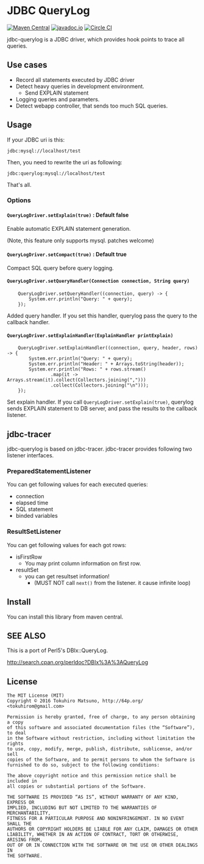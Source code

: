 # JDBC QueryLog

[![Maven Central](https://maven-badges.herokuapp.com/maven-central/me.geso.jdbcquerylog/jdbc-querylog/badge.svg)](https://maven-badges.herokuapp.com/maven-central/me.geso.jdbcquerylog/jdbc-querylog)
[![javadoc.io](https://javadocio-badges.herokuapp.com/me.geso.jdbcquerylog/jdbc-querylog/badge.svg)](https://javadocio-badges.herokuapp.com/me.geso.jdbcquerylog/jdbc-querylog)
[![Circle CI](https://circleci.com/gh/tokuhirom/jdbc-querylog.svg?style=svg)](https://circleci.com/gh/tokuhirom/jdbc-querylog)

jdbc-querylog is a JDBC driver, which provides hook points to trace all queries.

## Use cases

 * Record all statements executed by JDBC driver
 * Detect heavy queries in development environment.
   * Send EXPLAIN statement
 * Logging queries and parameters.
 * Detect webapp controller, that sends too much SQL queries.

## Usage

If your JDBC uri is this:

    jdbc:mysql://localhost/test

Then, you need to rewrite the uri as following:

    jdbc:querylog:mysql://localhost/test

That's all.

### Options

#### `QueryLogDriver.setExplain(true)` : Default false

Enable automatic EXPLAIN statement generation.

(Note, this feature only supports mysql. patches welcome)

#### `QueryLogDriver.setCompact(true)` : Default true

Compact SQL query before query logging.

#### `QueryLogDriver.setQueryHandler(Connection connection, String query)`

        QueryLogDriver.setQueryHandler((connection, query) -> {
            System.err.println("Query: " + query);
        });

Added query handler. If you set this handler, querylog pass the query to
the callback handler.

#### `QueryLogDriver.setExplainHandler(ExplainHandler printExplain)`

        QueryLogDriver.setExplainHandler((connection, query, header, rows) -> {
            System.err.println("Query: " + query);
            System.err.println("Header: " + Arrays.toString(header));
            System.err.println("Rows: " + rows.stream()
                    .map(it -> Arrays.stream(it).collect(Collectors.joining(",")))
                    .collect(Collectors.joining("\n")));
        });

Set explain handler. If you call `QueryLogDriver.setExplain(true)`, querylog
sends EXPLAIN statement to DB server, and pass the results to the callback listener.

## jdbc-tracer

jdbc-querylog is based on jdbc-tracer. jdbc-tracer provides following two listener interfaces.

### PreparedStatementListener

You can get following values for each executed queries:

 * connection
 * elapsed time
 * SQL statement
 * binded variables

### ResultSetListener

You can get following values for each got rows:

 * isFirstRow
   * You may print column information on first row.
 * resultSet
   * you can get resultset information!
     * (MUST NOT call `next()` from the listener. it cause infinite loop)

## Install

You can install this library from maven central.

## SEE ALSO

This is a port of Perl5's DBIx::QueryLog.

http://search.cpan.org/perldoc?DBIx%3A%3AQueryLog

## License

    The MIT License (MIT)
    Copyright © 2016 Tokuhiro Matsuno, http://64p.org/ <tokuhirom@gmail.com>

    Permission is hereby granted, free of charge, to any person obtaining a copy
    of this software and associated documentation files (the “Software”), to deal
    in the Software without restriction, including without limitation the rights
    to use, copy, modify, merge, publish, distribute, sublicense, and/or sell
    copies of the Software, and to permit persons to whom the Software is
    furnished to do so, subject to the following conditions:

    The above copyright notice and this permission notice shall be included in
    all copies or substantial portions of the Software.

    THE SOFTWARE IS PROVIDED “AS IS”, WITHOUT WARRANTY OF ANY KIND, EXPRESS OR
    IMPLIED, INCLUDING BUT NOT LIMITED TO THE WARRANTIES OF MERCHANTABILITY,
    FITNESS FOR A PARTICULAR PURPOSE AND NONINFRINGEMENT. IN NO EVENT SHALL THE
    AUTHORS OR COPYRIGHT HOLDERS BE LIABLE FOR ANY CLAIM, DAMAGES OR OTHER
    LIABILITY, WHETHER IN AN ACTION OF CONTRACT, TORT OR OTHERWISE, ARISING FROM,
    OUT OF OR IN CONNECTION WITH THE SOFTWARE OR THE USE OR OTHER DEALINGS IN
    THE SOFTWARE.
